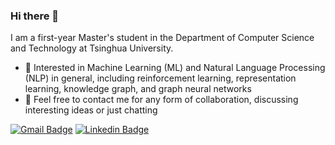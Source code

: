 ### Hi there 👋

I am a first-year Master's student in the Department of Computer Science and Technology at Tsinghua University.

- 🔭 Interested in Machine Learning (ML) and Natural Language Processing (NLP) in general, including reinforcement learning, representation learning, knowledge graph, and graph neural networks
- 💬 Feel free to contact me for any form of collaboration, discussing interesting ideas or just chatting

[![Gmail Badge](https://img.shields.io/badge/-fmq22@mails.tsinghua.edu.cn-911581?style=social-square&link=mailto:fmq22@mails.tsinghua.edu.cn)](mailto:fmq22@mails.tsinghua.edu.cn)
[![Linkedin Badge](https://img.shields.io/badge/-armandotelesfortes-0077b5?style=social-square&logo=Linkedin&logoColor=white&link=https://www.linkedin.com/in/armandotelesfortes/)](https://www.linkedin.com/in/armandotelesfortes/)

<!--
![visitors](https://visitor-badge.glitch.me/badge?page_id=atfortes.atfortes&left_color=green&right_color=red)
![Github Stats](https://github-readme-stats.vercel.app/api?username=atfortes&count_private=true&show_icons=true&include_all_commits=true)
![Top Langs](https://github-readme-stats.vercel.app/api/top-langs/?username=atfortes&hide=TeX&layout=compact&count_private=true)
-->
